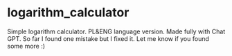 # logarithm_calculator
Simple logarithm calculator. PL&ENG language version. Made fully with Chat GPT. So far I found one mistake but I fixed it. Let me know if you found some more :)  
